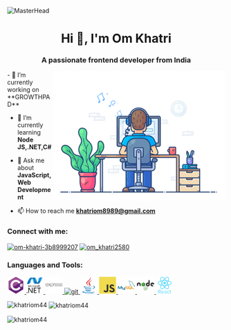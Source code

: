 ![MasterHead](https://res.cloudinary.com/superfolio/image/upload/v1620689979/68747470733a2f2f692e70696e696d672e636f6d2f6f726967696e616c732f63362f33332f63322f63363333633230656465383266306530636564376435373064626533613166332e676966_yjuh2s.gif)
<h1 align="center">Hi 👋, I'm Om Khatri</h1>
<h3 align="center">A passionate frontend developer from India</h3>

<img align="right" width="400" src="https://raw.githubusercontent.com/jsuarezruiz/jsuarezruiz/master/images/coding.gif" alt="khatriom44" />
<!--<p align="left"> <img src="https://raw.githubusercontent.com/jsuarezruiz/jsuarezruiz/master/images/coding.gif" alt="khatriom44" /> </p>-->
- 🔭 I’m currently working on **GROWTHPAD**

- 🌱 I’m currently learning **Node JS,.NET,C#**

- 💬 Ask me about **JavaScript, Web Development**

- 📫 How to reach me **khatriom8989@gmail.com**

<h3 align="left">Connect with me:</h3>
<p align="left">
<a href="https://linkedin.com/in/om-khatri-3b8999207" target="blank"><img align="center" src="https://raw.githubusercontent.com/rahuldkjain/github-profile-readme-generator/master/src/images/icons/Social/linked-in-alt.svg" alt="om-khatri-3b8999207" height="30" width="40" /></a>
<a href="https://instagram.com/om_khatri2580" target="blank"><img align="center" src="https://raw.githubusercontent.com/rahuldkjain/github-profile-readme-generator/master/src/images/icons/Social/instagram.svg" alt="om_khatri2580" height="30" width="40" /></a>
</p>

<h3 align="left">Languages and Tools:</h3>
<p align="left"> <a href="https://www.w3schools.com/cs/" target="_blank" rel="noreferrer"> <img src="https://raw.githubusercontent.com/devicons/devicon/master/icons/csharp/csharp-original.svg" alt="csharp" width="40" height="40"/> </a> <a href="https://dotnet.microsoft.com/" target="_blank" rel="noreferrer"> <img src="https://raw.githubusercontent.com/devicons/devicon/master/icons/dot-net/dot-net-original-wordmark.svg" alt="dotnet" width="40" height="40"/> </a> <a href="https://expressjs.com" target="_blank" rel="noreferrer"> <img src="https://raw.githubusercontent.com/devicons/devicon/master/icons/express/express-original-wordmark.svg" alt="express" width="40" height="40"/> </a> <a href="https://git-scm.com/" target="_blank" rel="noreferrer"> <img src="https://www.vectorlogo.zone/logos/git-scm/git-scm-icon.svg" alt="git" width="40" height="40"/> </a> <a href="https://www.java.com" target="_blank" rel="noreferrer"> <img src="https://raw.githubusercontent.com/devicons/devicon/master/icons/java/java-original.svg" alt="java" width="40" height="40"/> </a> <a href="https://developer.mozilla.org/en-US/docs/Web/JavaScript" target="_blank" rel="noreferrer"> <img src="https://raw.githubusercontent.com/devicons/devicon/master/icons/javascript/javascript-original.svg" alt="javascript" width="40" height="40"/> </a> <a href="https://www.mysql.com/" target="_blank" rel="noreferrer"> <img src="https://raw.githubusercontent.com/devicons/devicon/master/icons/mysql/mysql-original-wordmark.svg" alt="mysql" width="40" height="40"/> </a> <a href="https://nodejs.org" target="_blank" rel="noreferrer"> <img src="https://raw.githubusercontent.com/devicons/devicon/master/icons/nodejs/nodejs-original-wordmark.svg" alt="nodejs" width="40" height="40"/> </a> <a href="https://reactjs.org/" target="_blank" rel="noreferrer"> <img src="https://raw.githubusercontent.com/devicons/devicon/master/icons/react/react-original-wordmark.svg" alt="react" width="40" height="40"/> </a> </p>

<p><img align="left" src="https://github-readme-stats.vercel.app/api/top-langs?username=khatriom44&show_icons=true&locale=en&layout=compact" alt="khatriom44" /></p>

<p>&nbsp;<img align="center" src="https://github-readme-stats.vercel.app/api?username=khatriom44&show_icons=true&locale=en" alt="khatriom44" /></p>

<p><img align="center" src="https://github-readme-streak-stats.herokuapp.com/?user=khatriom44&" alt="khatriom44" /></p>
